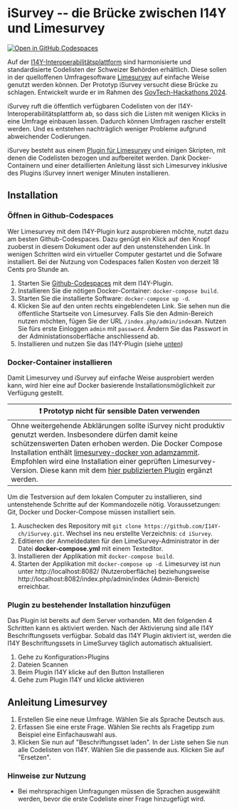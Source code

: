 # iSurvey -- die Brücke zwischen I14Y und Limesurvey
[![Open in GitHub Codespaces](https://github.com/codespaces/badge.svg)](https://codespaces.new/I14Y-ch/iSurvey)

Auf der [I14Y-Interoperabilitätsplattform](https://i14y.admin.ch) sind harmonisierte und standardisierte Codelisten der Schweizer Behörden erhältlich. Diese sollen in der quelloffenen Umfragesoftware [Limesurvey](https://limesurvey.org) auf einfache Weise genutzt werden können. Der Prototyp iSurvey versucht diese Brücke zu schlagen. Entwickelt wurde er im Rahmen des [GovTech-Hackathons 2024](https://www.bk.admin.ch/bk/de/home/digitale-transformation-ikt-lenkung/bundesarchitektur/api-architektur-bund/govtech-hackathon24.html).  

iSurvey ruft die öffentlich verfügbaren Codelisten von der I14Y-Interoperabilitätsplattform ab, so dass sich die Listen mit wenigen Klicks in eine Umfrage einbauen lassen. Dadurch können Umfragen rascher erstellt werden. Und es entstehen nachträglich weniger Probleme aufgrund abweichender Codierungen. 

iSurvey besteht aus einem [Plugin für Limesurvey](https://github.com/I14Y-ch/iSurvey/tree/main/I14Y%20LimeSurvey%20Plugin) und einigen Skripten, mit denen die Codelisten bezogen und aufbereitet werden. Dank Docker-Containern und einer detaillierten Anleitung lässt sich Limesurvey inklusive des Plugins iSurvey innert weniger Minuten installieren. 

## Installation 

### Öffnen in Github-Codespaces

Wer Limesurvey mit dem I14Y-Plugin kurz ausprobieren möchte, nutzt dazu am besten Github-Codespaces. Dazu genügt ein Klick auf den Knopf zuoberst in diesem Dokument oder auf den unstenstehenden Link. In wenigen Schritten wird ein virtueller Computer gestartet und die Sofware installiert. Bei der Nutzung von Codespaces fallen Kosten von derzeit 18 Cents pro Stunde an.

1. Starten Sie [Github-Codespaces](https://codespaces.new/I14Y-ch/iSurvey) mit dem I14Y-Plugin.
2. Installieren Sie die nötigen Docker-Container: ```docker-compose build```.
3. Starten Sie die installierte Software: ```docker-compose up -d```.
4. Klicken Sie auf den unten rechts eingeblendeten Link. Sie sehen nun die öffentliche Startseite von Limesurvey. Falls Sie den Admin-Bereich nutzen möchten, fügen Sie der URL ```/index.php/admin/index```an. Nutzen Sie fürs erste Einloggen ```admin``` mit ```password```. Ändern Sie das Passwort in der Administationsoberfläche anschliessend ab.
5. Installieren und nutzen Sie das I14Y-Plugin (siehe [unten](#plugin-zu-bestehender-installation-hinzufügen))

### Docker-Container installieren

Damit Limesurvey und iSurvey auf einfache Weise ausprobiert werden kann, wird hier eine auf Docker basierende Installationsmöglichkeit zur Verfügung gestellt. 

| :exclamation:  Prototyp nicht für sensible Daten verwenden   |
|-----------------------------------------|
| Ohne weitergehende Abklärungen sollte iSurvey nicht produktiv genutzt werden. Insbesondere dürfen damit keine schützenswerten Daten erhoben werden. Die Docker Compose Installation enthält [limesurvey-docker von adamzammit](https://github.com/adamzammit/limesurvey-docker). Empfohlen wird eine Installation einer geprüften Limesurvey-Version. Diese kann mit dem [hier publizierten Plugin](https://github.com/I14Y-ch/iSurvey/tree/main/I14Y%20LimeSurvey%20Plugin) ergänzt werden. |

Um die Testversion auf dem lokalen Computer zu installieren, sind untenstehende Schritte auf der Kommandozeile nötig. Voraussetzungen: Git, Docker und Docker-Compose müssen installiert sein.  

1. Auschecken des Repository mit ```git clone https://github.com/I14Y-ch/iSurvey.git```. Wechsel ins neu erstellte Verzeichnis: ```cd iSurvey```. 
2. Editieren der Anmeldedaten für den LimeSurvey-Administrator in der Datei __docker-compose.yml__ mit einem Texteditor.
3. Installieren der Applikation mit ```docker-compose build```.
4. Starten der Applikation mit ```docker-compose up -d```. Limesurvey ist nun unter http://localhost:8082/ (Nutzeroberfläche) beziehungsweise http://localhost:8082/index.php/admin/index (Admin-Bereich) erreichbar. 

### Plugin zu bestehender Installation hinzufügen
Das Plugin ist bereits auf dem Server vorhanden. Mit den folgenden 4 Schritten kann es aktiviert werden. Nach der Aktivierung sind alle I14Y Beschriftungssets verfügbar. Sobald das I14Y Plugin aktiviert ist, werden die I14Y Beschriftungssets in LimeSurvey täglich automatisch aktualisiert.

1. Gehe zu Konfiguration>Plugins
2. Dateien Scannen
3. Beim Plugin I14Y klicke auf den Button Installieren
4. Gehe zum Plugin I14Y und klicke aktivieren

## Anleitung Limesurvey
1. Erstellen Sie eine neue Umfrage. Wählen Sie als Sprache Deutsch aus.
2. Erfassen Sie eine erste Frage. Wählen Sie rechts als Fragetipp zum Beispiel eine Einfachauswahl aus. 
3. Klicken Sie nun auf "Beschriftungsset laden". In der Liste sehen Sie nun alle Codelisten von I14Y. Wählen Sie die passende aus. Klicken Sie auf "Ersetzen". 

### Hinweise zur Nutzung
- Bei mehrsprachigen Umfragungen müssen die Sprachen ausgewählt werden, bevor die erste Codeliste einer Frage hinzugefügt wird. 